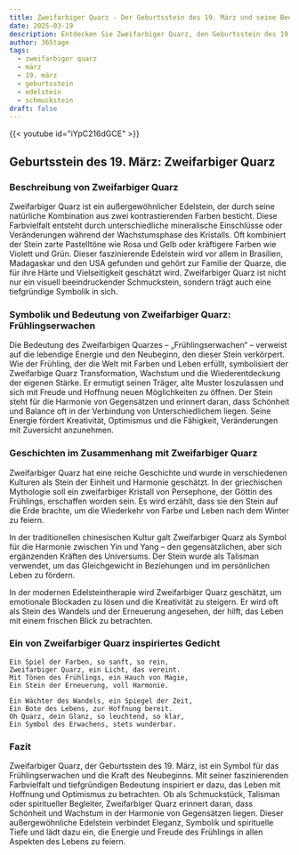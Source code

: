 ```yaml
---
title: Zweifarbiger Quarz - Der Geburtsstein des 19. März und seine Bedeutung
date: 2025-03-19
description: Entdecken Sie Zweifarbiger Quarz, den Geburtsstein des 19. März, der Frühlingserwachen symbolisiert. Seine Symbolik und Geschichte werden Sie inspirieren.
author: 365tage
tags:
  - zweifarbiger quarz
  - märz
  - 19. märz
  - geburtsstein
  - edelstein
  - schmuckstein
draft: false
---
```


{{< youtube id="iYpC216dGCE" >}}

## Geburtsstein des 19. März: Zweifarbiger Quarz

### Beschreibung von Zweifarbiger Quarz

Zweifarbiger Quarz ist ein außergewöhnlicher Edelstein, der durch seine natürliche Kombination aus zwei kontrastierenden Farben besticht. Diese Farbvielfalt entsteht durch unterschiedliche mineralische Einschlüsse oder Veränderungen während der Wachstumsphase des Kristalls. Oft kombiniert der Stein zarte Pastelltöne wie Rosa und Gelb oder kräftigere Farben wie Violett und Grün. Dieser faszinierende Edelstein wird vor allem in Brasilien, Madagaskar und den USA gefunden und gehört zur Familie der Quarze, die für ihre Härte und Vielseitigkeit geschätzt wird. Zweifarbiger Quarz ist nicht nur ein visuell beeindruckender Schmuckstein, sondern trägt auch eine tiefgründige Symbolik in sich.

### Symbolik und Bedeutung von Zweifarbiger Quarz: Frühlingserwachen

Die Bedeutung des Zweifarbigen Quarzes – „Frühlingserwachen“ – verweist auf die lebendige Energie und den Neubeginn, den dieser Stein verkörpert. Wie der Frühling, der die Welt mit Farben und Leben erfüllt, symbolisiert der Zweifarbige Quarz Transformation, Wachstum und die Wiederentdeckung der eigenen Stärke. Er ermutigt seinen Träger, alte Muster loszulassen und sich mit Freude und Hoffnung neuen Möglichkeiten zu öffnen. Der Stein steht für die Harmonie von Gegensätzen und erinnert daran, dass Schönheit und Balance oft in der Verbindung von Unterschiedlichem liegen. Seine Energie fördert Kreativität, Optimismus und die Fähigkeit, Veränderungen mit Zuversicht anzunehmen.

### Geschichten im Zusammenhang mit Zweifarbiger Quarz

Zweifarbiger Quarz hat eine reiche Geschichte und wurde in verschiedenen Kulturen als Stein der Einheit und Harmonie geschätzt. In der griechischen Mythologie soll ein zweifarbiger Kristall von Persephone, der Göttin des Frühlings, erschaffen worden sein. Es wird erzählt, dass sie den Stein auf die Erde brachte, um die Wiederkehr von Farbe und Leben nach dem Winter zu feiern.

In der traditionellen chinesischen Kultur galt Zweifarbiger Quarz als Symbol für die Harmonie zwischen Yin und Yang – den gegensätzlichen, aber sich ergänzenden Kräften des Universums. Der Stein wurde als Talisman verwendet, um das Gleichgewicht in Beziehungen und im persönlichen Leben zu fördern.

In der modernen Edelsteintherapie wird Zweifarbiger Quarz geschätzt, um emotionale Blockaden zu lösen und die Kreativität zu steigern. Er wird oft als Stein des Wandels und der Erneuerung angesehen, der hilft, das Leben mit einem frischen Blick zu betrachten.

### Ein von Zweifarbiger Quarz inspiriertes Gedicht

```
Ein Spiel der Farben, so sanft, so rein,  
Zweifarbiger Quarz, ein Licht, das vereint.  
Mit Tönen des Frühlings, ein Hauch von Magie,  
Ein Stein der Erneuerung, voll Harmonie.  

Ein Wächter des Wandels, ein Spiegel der Zeit,  
Ein Bote des Lebens, zur Hoffnung bereit.  
Oh Quarz, dein Glanz, so leuchtend, so klar,  
Ein Symbol des Erwachens, stets wunderbar.  
```

### Fazit

Zweifarbiger Quarz, der Geburtsstein des 19. März, ist ein Symbol für das Frühlingserwachen und die Kraft des Neubeginns. Mit seiner faszinierenden Farbvielfalt und tiefgründigen Bedeutung inspiriert er dazu, das Leben mit Hoffnung und Optimismus zu betrachten. Ob als Schmuckstück, Talisman oder spiritueller Begleiter, Zweifarbiger Quarz erinnert daran, dass Schönheit und Wachstum in der Harmonie von Gegensätzen liegen. Dieser außergewöhnliche Edelstein verbindet Eleganz, Symbolik und spirituelle Tiefe und lädt dazu ein, die Energie und Freude des Frühlings in allen Aspekten des Lebens zu feiern.